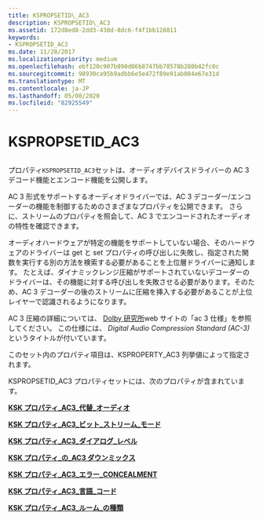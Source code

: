 ```yaml
---
title: KSPROPSETID\_AC3
description: KSPROPSETID\_AC3
ms.assetid: 172d8ed8-2dd3-438d-8dc6-f4f1bb128811
keywords:
- KSPROPSETID_AC3
ms.date: 11/28/2017
ms.localizationpriority: medium
ms.openlocfilehash: ebf120c907b890d06b8747bb78578b280b42fc0c
ms.sourcegitcommit: 98930ca95b9adbb6e5e472f89e91ab084e67e31d
ms.translationtype: MT
ms.contentlocale: ja-JP
ms.lasthandoff: 05/08/2020
ms.locfileid: "82925549"
---
```

# <a name="kspropsetid_ac3"></a>KSPROPSETID\_AC3


## <span id="ddk_kspropsetid_ac3_ks"></span><span id="DDK_KSPROPSETID_AC3_KS"></span>


プロパティ`KSPROPSETID_AC3`セットは、オーディオデバイスドライバーの AC 3 デコード機能とエンコード機能を公開します。

AC 3 形式をサポートするオーディオドライバーでは、AC 3 デコーダー/エンコーダーの機能を制御するためのさまざまなプロパティを公開できます。 さらに、ストリームのプロパティを照会して、AC 3 でエンコードされたオーディオの特性を確認できます。

オーディオハードウェアが特定の機能をサポートしていない場合、そのハードウェアのドライバーは get と set プロパティの呼び出しに失敗し、指定された関数を実行する別の方法を検索する必要があることを上位層ドライバーに通知します。 たとえば、ダイナミックレンジ圧縮がサポートされていないデコーダーのドライバーは、その機能に対する呼び出しを失敗させる必要があります。そのため、AC 3 デコーダーの後のストリームに圧縮を挿入する必要があることが上位レイヤーで認識されるようになります。

AC 3 圧縮の詳細については、 [Dolby 研究所](https://www.dolby.com/us/en/index.html)web サイトの「ac 3 仕様」を参照してください。 この仕様には、 *Digital Audio Compression Standard (AC-3)* というタイトルが付いています。

このセット内のプロパティ項目は、KSPROPERTY\_AC3 列挙値によって指定されます。

KSPROPSETID\_AC3 プロパティセットには、次のプロパティが含まれています。

[**KSK プロパティ\_AC3\_代替\_オーディオ**](ksproperty-ac3-alternate-audio.md)

[**KSK プロパティ\_AC3\_ビット\_ストリーム\_モード**](ksproperty-ac3-bit-stream-mode.md)

[**KSK プロパティ\_AC3\_ダイアログ\_レベル**](ksproperty-ac3-dialogue-level.md)

[**KSK プロパティ\_の\_AC3 ダウンミックス**](ksproperty-ac3-downmix.md)

[**KSK プロパティ\_AC3\_エラー\_CONCEALMENT**](ksproperty-ac3-error-concealment.md)

[**KSK プロパティ\_AC3\_言語\_コード**](ksproperty-ac3-language-code.md)

[**KSK プロパティ\_AC3\_ルーム\_の種類**](ksproperty-ac3-room-type.md)

 

 





